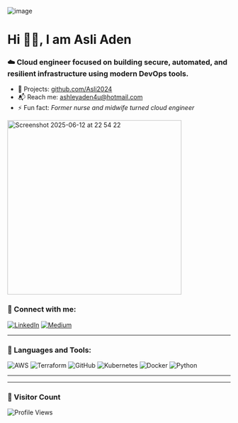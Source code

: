 
![image](https://github.com/user-attachments/assets/62a8ce73-f13c-478c-b887-f6b4bbfc1cab)


# Hi 👋🏾, I am Asli Aden



### ☁️ Cloud engineer focused on building secure, automated, and resilient infrastructure using modern DevOps tools.


- 🔐 Projects: [github.com/Asli2024](https://github.com/Asli2024)
- 📬 Reach me: [ashleyaden4u@hotmail.com](mailto:ashleyaden4u@hotmail.com)
- ⚡ Fun fact: *Former nurse and midwife turned cloud engineer*

<img width="393" alt="Screenshot 2025-06-12 at 22 54 22" src="https://github.com/user-attachments/assets/6985a727-b52b-4e8f-9f16-25188f03ccef" />


### 🧠 Connect with me:

[![LinkedIn](https://img.shields.io/badge/LinkedIn-blue?logo=linkedin&logoColor=white)](https://www.linkedin.com/in/asli-aden-26656821b)
[![Medium](https://img.shields.io/badge/Medium-black?logo=medium&logoColor=white)](https://medium.com/@ashleyaden4u)

---

### 🧰 Languages and Tools:

![AWS](https://img.shields.io/badge/AWS-%23FF9900.svg?style=flat&logo=amazon-aws&logoColor=white)
![Terraform](https://img.shields.io/badge/Terraform-%235835CC.svg?style=flat&logo=terraform&logoColor=white)
![GitHub](https://img.shields.io/badge/GitHub-black?style=flat&logo=github)
![Kubernetes](https://img.shields.io/badge/Kubernetes-%23326CE5.svg?style=flat&logo=kubernetes&logoColor=white)
![Docker](https://img.shields.io/badge/Docker-%230db7ed.svg?style=flat&logo=docker&logoColor=white)
![Python](https://img.shields.io/badge/Python-3670A0?style=flat&logo=python&logoColor=white)




---


---

### 🧮 Visitor Count

![Profile Views](https://komarev.com/ghpvc/?username=Asli2024&label=Profile%20views&color=0e75b6&style=flat)


